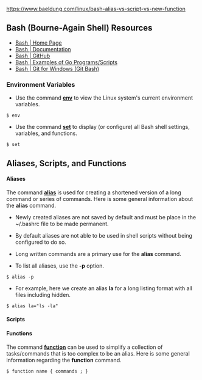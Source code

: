 https://www.baeldung.com/linux/bash-alias-vs-script-vs-new-function


## Bash (Bourne-Again Shell) Resources
- [Bash | Home Page](https://www.gnu.org/software/bash/)
- [Bash | Documentation](https://www.gnu.org/software/bash/manual/)
- [Bash | GitHub](https://github.com/golang)
- [Bash | Examples of Go Programs/Scripts](https://golangexample.com/)
- [Bash | Git for Windows (Git Bash)](https://gitforwindows.org/)

### Environment Variables
- Use the command [**env**](https://www.man7.org/linux/man-pages/man1/env.1.html) to view the Linux system's current environment variables.
```
$ env
```
- Use the command [**set**](https://man7.org/linux/man-pages/man1/set.1p.html) to display (or configure) all Bash shell settings, variables, and functions.
```
$ set
```

## Aliases, Scripts, and Functions
#### Aliases
The command [**alias**](https://www.man7.org/linux/man-pages/man1/alias.1p.html) is used for creating a shortened version of a long command or series of commands. Here is some general information about the **alias** command.
- Newly created aliases are not saved by default and must be place in the ~/.bashrc file to be made permanent.
- By default aliases are not able to be used in shell scripts without being configured to do so.
- Long written commands are a primary use for the **alias** command.

- To list all aliases, use the **-p** option.
```
$ alias -p
```
- For example, here we create an alias **la** for a long listing format with all files including hidden.
```
$ alias la="ls -la"
```

#### Scripts

#### Functions
The command [**function**](https://linux.die.net/man/1/function) can be used to simplify a collection of tasks/commands that is too complex to be an alias. Here is some general information regarding the **function** command.
```
$ function name { commands ; }
```
